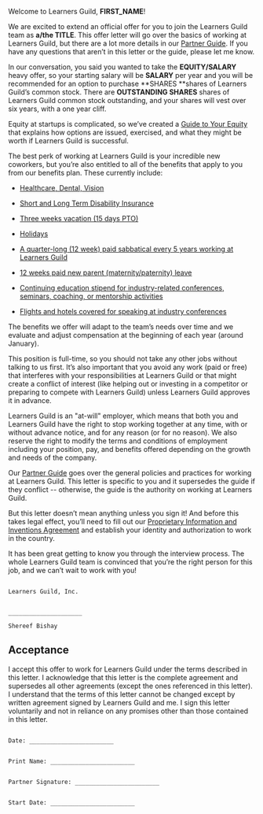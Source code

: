 Welcome to Learners Guild, **FIRST_NAME**!

We are excited to extend an official offer for you to join the Learners Guild team as **a/the TITLE**. This offer letter will go over the basics of working at Learners Guild, but there are a lot more details in our [Partner Guide](https://github.com/LearnersGuild/guide). If you have any questions that aren’t in this letter or the guide, please let me know.

In our conversation, you said you wanted to take the **EQUITY/SALARY** heavy offer, so your starting salary will be **SALARY** per year and you will be recommended for an option to purchase **SHARES **shares of Learners Guild’s common stock. There are **OUTSTANDING SHARES** shares of Learners Guild common stock outstanding, and your shares will vest over six years, with a one year cliff.

Equity at startups is complicated, so we’ve created a [Guide to Your Equity](https://github.com/LearnersGuild/guide/blob/master/Hiring%20Documents/Guide%20to%20Your%20Equity.md) that explains how options are issued, exercised, and what they might be worth if Learners Guild is successful.

The best perk of working at Learners Guild is your incredible new coworkers, but you’re also entitled to all of the benefits that apply to you from our benefits plan. These currently include:

* [Healthcare, Dental, Vision](https://github.com/LearnersGuild/guide/blob/master/Benefits%20and%20Perks/Healthcare%20and%20Disability%20Insurance.md)

* [Short and Long Term Disability Insurance](https://github.com/LearnersGuild/guide/blob/master/Benefits%20and%20Perks/Healthcare%20and%20Disability%20Insurance.md)

* [Three weeks vacation (15 days PTO)](https://github.com/LearnersGuild/guide/blob/master/Benefits%20and%20Perks/Vacation%20and%20Sick%20Leave.md)

* [Holidays](https://github.com/LearnersGuild/guide/blob/master/Benefits%20and%20Perks/Holiday%20List.md)

* [A quarter-long (12 week) paid sabbatical every 5 years working at Learners Guild](https://github.com/LearnersGuild/guide/blob/master/Benefits%20and%20Perks/Sabbatical.md)

* [12 weeks paid new parent (maternity/paternity) leave](https://github.com/LearnersGuild/guide/blob/master/Benefits%20and%20Perks/New%20Parent%20Leave.md)

* [Continuing education stipend for industry-related conferences, seminars, coaching, or mentorship activities](https://github.com/LearnersGuild/guide/blob/master/Benefits%20and%20Perks/Continuing%20Education.md)

* [Flights and hotels covered for speaking at industry conferences](https://github.com/LearnersGuild/guide/blob/master/Benefits%20and%20Perks/Continuing%20Education.md)

The benefits we offer will adapt to the team’s needs over time and we evaluate and adjust compensation at the beginning of each year (around January).

This position is full-time, so you should not take any other jobs without talking to us first. It’s also important that you avoid any work (paid or free) that interferes with your responsibilities at Learners Guild or that might create a conflict of interest (like helping out or investing in a competitor or preparing to compete with Learners Guild) unless Learners Guild approves it in advance.

Learners Guild is an "at-will" employer, which means that both you and Learners Guild have the right to stop working together at any time, with or without advance notice, and for any reason (or for no reason). We also reserve the right to modify the terms and conditions of employment including your position, pay, and benefits offered depending on the growth and needs of the company.

Our [Partner Guide](https://github.com/LearnersGuild/guide) goes over the general policies and practices for working at Learners Guild. This letter is specific to you and it supersedes the guide if they conflict -- otherwise, the guide is the authority on working at Learners Guild.

But this letter doesn’t mean anything unless you sign it! And before this takes legal effect, you’ll need to fill out our [Proprietary Information and Inventions Agreement](https://github.com/LearnersGuild/guide/blob/master/Hiring%20Documents/Partner%20Proprietary%20Information%20and%20Inventions%20Assignment%20Agreement%20(NDA).doc.md) and establish your identity and authorization to work in the country.

It has been great getting to know you through the interview process. The whole Learners Guild team is convinced that you’re the right person for this job, and we can’t wait to work with you!
```

Learners Guild, Inc.


_____________________

Shereef Bishay
```

## Acceptance

I accept this offer to work for Learners Guild under the terms described in this letter. I acknowledge that this letter is the complete agreement and supersedes all other agreements (except the ones referenced in this letter). I understand that the terms of this letter cannot be changed except by written agreement signed by Learners Guild and me. I sign this letter voluntarily and not in reliance on any promises other than those contained in this letter.

```

Date: ________________________


Print Name: ________________________


Partner Signature: ________________________


Start Date: ________________________

```
